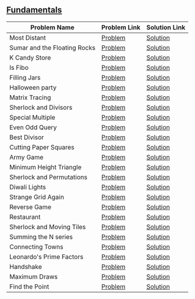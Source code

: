 ## [Fundamentals](https://www.hackerrank.com/domains/mathematics/fundamentals)

Problem Name|Problem Link|Solution Link
---|---|---
Most Distant|[Problem](https://www.hackerrank.com/challenges/most-distant/problem)|[Solution](./most-distant.py)
Sumar and the Floating Rocks|[Problem](https://www.hackerrank.com/challenges/harry-potter-and-the-floating-rocks/problem)|[Solution](./harry-potter-and-the-floating-rocks.py)
K Candy Store|[Problem](https://www.hackerrank.com/challenges/k-candy-store/problem)|[Solution](./k-candy-store.cpp)
Is Fibo|[Problem](https://www.hackerrank.com/challenges/is-fibo/problem)|[Solution](./is-fibo.py)
Filling Jars|[Problem](https://www.hackerrank.com/challenges/filling-jars/problem)|[Solution](./filling-jars.py)
Halloween party|[Problem](https://www.hackerrank.com/challenges/halloween-party/problem)|[Solution](./halloween-party.cpp)
Matrix Tracing|[Problem](https://www.hackerrank.com/challenges/matrix-tracing/problem)|[Solution](./matrix-tracing.cpp)
Sherlock and Divisors|[Problem](https://www.hackerrank.com/challenges/sherlock-and-divisors/problem)|[Solution](./sherlock-and-divisors.cpp)
Special Multiple|[Problem](https://www.hackerrank.com/challenges/special-multiple/problem)|[Solution](./special-multiple.php)
Even Odd Query|[Problem](https://www.hackerrank.com/challenges/even-odd-query/problem)|[Solution](./even-odd-query.cpp)
Best Divisor|[Problem](https://www.hackerrank.com/challenges/best-divisor/problem)|[Solution](./best-divisor.cpp)
Cutting Paper Squares|[Problem](https://www.hackerrank.com/challenges/p1-paper-cutting/problem)|[Solution](./p1-paper-cutting.py)
Army Game|[Problem](https://www.hackerrank.com/challenges/game-with-cells/problem)|[Solution](./game-with-cells.py)
Minimum Height Triangle|[Problem](https://www.hackerrank.com/challenges/lowest-triangle/problem)|[Solution](./lowest-triangle.py)
Sherlock and Permutations|[Problem](https://www.hackerrank.com/challenges/sherlock-and-permutations/problem)|[Solution](./sherlock-and-permutations.cpp)
Diwali Lights|[Problem](https://www.hackerrank.com/challenges/diwali-lights/problem)|[Solution](./diwali-lights.py)
Strange Grid Again|[Problem](https://www.hackerrank.com/challenges/strange-grid/problem)|[Solution](./strange-grid.cpp)
Reverse Game|[Problem](https://www.hackerrank.com/challenges/reverse-game/problem)|[Solution](./reverse-game.cpp)
Restaurant|[Problem](https://www.hackerrank.com/challenges/restaurant/problem)|[Solution](./restaurant.py)
Sherlock and Moving Tiles|[Problem](https://www.hackerrank.com/challenges/sherlock-and-moving-tiles/problem)|[Solution](./sherlock-and-moving-tiles.py)
Summing the N series |[Problem](https://www.hackerrank.com/challenges/summing-the-n-series/problem)|[Solution](./summing-the-n-series.cpp)
Connecting Towns|[Problem](https://www.hackerrank.com/challenges/connecting-towns/problem)|[Solution](./connecting-towns.cpp)
Leonardo's Prime Factors|[Problem](https://www.hackerrank.com/challenges/leonardo-and-prime/problem)|[Solution](./leonardo-and-prime.cpp)
Handshake|[Problem](https://www.hackerrank.com/challenges/handshake/problem)|[Solution](./handshake.cpp)
Maximum Draws|[Problem](https://www.hackerrank.com/challenges/maximum-draws/problem)|[Solution](./maximum-draws.cpp)
Find the Point|[Problem](https://www.hackerrank.com/challenges/find-point/problem)|[Solution](./find-point.cpp)
